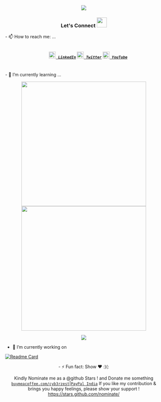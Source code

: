 <h1 align="center">
  <a href="https://git.io/typing-svg">
    <img src="https://readme-typing-svg.herokuapp.com/?lines=Hey!%20Security%20Researchers!%20How%20you%20doin'?&center=true&size=30">
  </a>
</h1>

<h3 align="center">Let's Connect <img src="https://raw.githubusercontent.com/cyb3rzest/cyb3rzest/main/img/handshake.gif" height="32px"></h3>
- 📫 How to reach me: ...
<h5 align="center">
  <code>
    <a href="https://www.linkedin.com/in/vpt619/" title="LinkedIn Profile"><img height="22" width="22" src="https://github.com/cyb3rzest/cyb3rzest/blob/main/img/linkedin.svg"> LinkedIn</a></code>
  <code><a href="https://twitter.com/cyberzeast/" title="Twitter Profile"><img height="22" width="22" src="https://github.com/cyb3rzest/cyb3rzest/blob/main/img/twitter.svg"> Twitter</a></code>
  <code><a href="https://www.youtube.com/@ViTiSecurity"><img alt="YouTube" title="YouTube" height="22" width="22" src="https://github.com/cyb3rzest/cyb3rzest/blob/main/img/youtube.svg"> YouTube</a></code>
</h5>
<br>
- 🌱 I’m currently learning ...
<p align = "center">
  <img src = "https://github-readme-stats.vercel.app/api?username=cyb3rzest&show_icons=true&theme=dark" width = 400 />
  <img src = "https://github-readme-streak-stats.herokuapp.com/?user=cyb3rzest&theme=dark&hide_border=true" width = 400 />
  <p align="center">
  <img src="https://github-profile-trophy.vercel.app/?username=cyb3rzest&theme=gruvbox&no-frame=true&margin-w=10&margin-h=10&column=8">
</p>
  <!--<img src="https://github-readme-stats.vercel.app/api/top-langs/?username=cyb3rzest&theme=dark&hide_border=true" />-->
</p>
<!--
<p>
  <img align="left" width="490" height="165" src="https://github-readme-stats.vercel.app/api?username=cyb3rzest&show_icons=true&hide_border=false&line_height=20&title_color=f69673&icon_color=1b93c9&show_owner=true"/>
  <img align="right" width="490" height="165" src="https://github-readme-streak-stats.herokuapp.com/?user=cyb3rzest&show_icons=true&hide_border=false&line_height=20&title_color=f69673&icon_color=1b93c9&show_owner=true"/>
  <p>

**cyb3rzest/cyb3rzest** is a ✨ _special_ ✨ repository because its `README.md` (this file) appears on your GitHub profile.



<a href="https://github.com/cyb3rzest/vasuki" target="_blank">
  <img align="center" src="https://github-readme-stats.vercel.app/api/pin/?username=cyb3rzest&repo=vasuki&theme=dracula" />
</a>
<a href="https://github.com/cyb3rzest/Burp-Suite-Pro " target="_blank">
 <img align="center" src="https://github-readme-stats.vercel.app/api/pin/?username=cyb3rzest&repo=Burp-Suite-Pro&theme=dracula" />
</a>
<a href="https://github.com/cyb3rzest/blckhrtz" target="_blank">
 <img align="center" src="https://github-readme-stats.vercel.app/api/pin/?username=cyb3rzest&repo=blckhrtz&theme=dracula" />
</a>
<a href="https://github.com/cyb3rzest/Payloads4All" target="_blank">
 <img align="center" src="https://github-readme-stats.vercel.app/api/pin/?username=cyb3rzest&repo=Payloads4All&theme=dracula" />
</a>
-->


- 🔭 I’m currently working on
 
 [![Readme Card](https://github-readme-stats.vercel.app/api/pin/?username=cyb3rzest&repo=vasuki&show_owner=true)](https://github.com/cyb3rzest/vasuki)

<div align="center">
- ⚡ Fun fact: 
Show ❤️ :)(:<br>

Kindly Nominate me as a @github Stars ! and Donate me something  [`buymeacoffee.com/cyb3rzest`](https://www.buymeacoffee.com/cyb3rzest)|[`PayPal India`](https://www.paypal.com/paypalme/ichiro94)
If you like my contribution & brings you happy feelings, please show your support !
https://stars.github.com/nominate/

</div>

